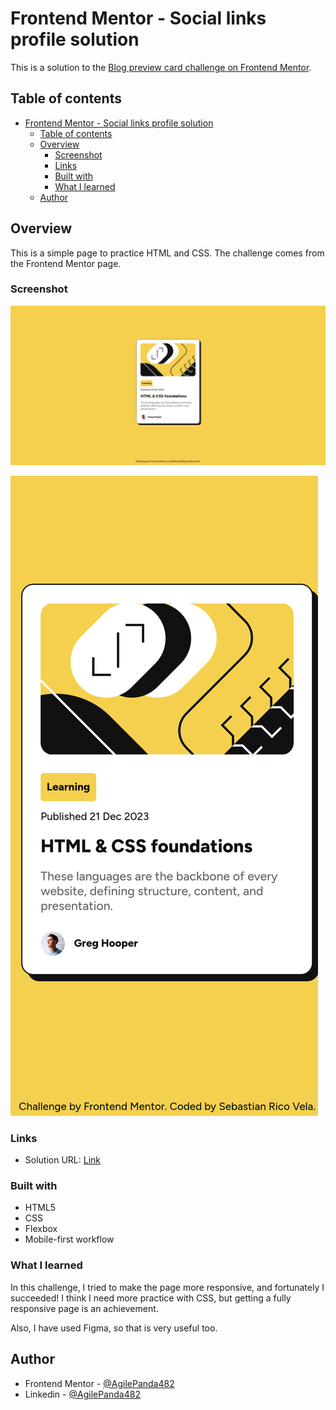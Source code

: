 # Frontend Mentor - Social links profile solution


This is a solution to the [Blog preview card challenge on Frontend Mentor](https://www.frontendmentor.io/challenges/blog-preview-card-ckPaj01IcS). 

## Table of contents
- [Frontend Mentor - Social links profile solution](#frontend-mentor---social-links-profile-solution)
  - [Table of contents](#table-of-contents)
  - [Overview](#overview)
    - [Screenshot](#screenshot)
    - [Links](#links)
    - [Built with](#built-with)
    - [What I learned](#what-i-learned)
  - [Author](#author)

## Overview
This is a simple page to practice HTML and CSS. 
The challenge comes from the Frontend Mentor page. 

### Screenshot
![Normal Design](./screenshots/pc.jpeg)

![Responsive Design](./screenshots/mobile.png)



### Links
- Solution URL: [Link](!https://blogpreviewcard-agilepanda482.netlify.app/)

### Built with
- HTML5
- CSS
- Flexbox
- Mobile-first workflow

### What I learned
In this challenge, I tried to make the page more responsive, and fortunately I succeeded!
I think I need more practice with CSS, but getting a fully responsive page is an achievement.

Also, I have used Figma, so that is very useful too.

## Author
- Frontend Mentor - [@AgilePanda482](https://www.frontendmentor.io/profile/AgilePanda482)
- Linkedin - [@AgilePanda482](https://www.linkedin.com/in/AgilePanda482/)
